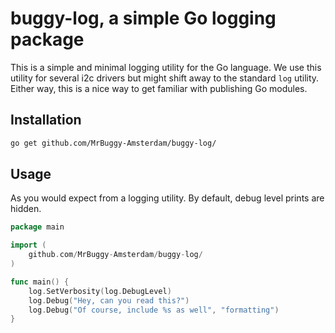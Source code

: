 # buggy-log, a simple Go logging package

This is a simple and minimal logging utility for the Go language. We use this utility for several i2c drivers but might shift away to the standard `log` utility. Either way, this is a nice way to get familiar with publishing Go modules.

## Installation

```bash
go get github.com/MrBuggy-Amsterdam/buggy-log/
```

## Usage

As you would expect from a logging utility. By default, debug level prints are hidden.

```Go
package main

import (
    github.com/MrBuggy-Amsterdam/buggy-log/
)

func main() {
    log.SetVerbosity(log.DebugLevel)
    log.Debug("Hey, can you read this?")
    log.Debug("Of course, include %s as well", "formatting")
}
```


